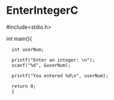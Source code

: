 # EnterIntegerC

#include<stdio.h>

int main(){

      int userNum;
      
      printf("Enter an integer: \n");
      scanf("%d", &userNum);
      
      printf("You entered %d\n", userNum);
      
      return 0;
      }

